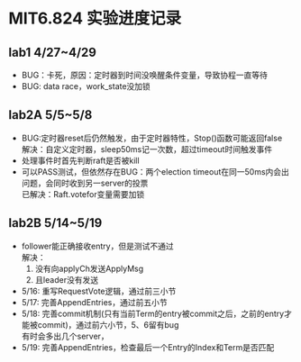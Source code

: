 # MIT6.824 实验进度记录
## lab1 4/27~4/29
- BUG：卡死，原因：定时器到时间没唤醒条件变量，导致协程一直等待
- BUG:   data race，work_state没加锁
## lab2A 5/5~5/8
- BUG:定时器reset后仍然触发，由于定时器特性，Stop()函数可能返回false  
解决：自定义定时器，sleep50ms记一次数，超过timeout时间触发事件
- 处理事件时首先判断raft是否被kill
- 可以PASS测试，但依然存在BUG：两个election timeout在同一50ms内会出问题，会同时收到另一server的投票  
已解决：Raft.votefor变量需要加锁
## lab2B 5/14~5/19
- follower能正确接收entry，但是测试不通过  
解决：  
   1. 没有向applyCh发送ApplyMsg  
   2. 且leader没有发送
- 5/16: 重写RequestVote逻辑，通过前三小节
- 5/17: 完善AppendEntries，通过前五小节
- 5/18: 完善commit机制(只有当前Term的entry被commit之后，之前的entry才能被commit)，通过前六小节，5、6留有bug  
   有时会多出几个server，
- 5/19: 完善AppendEntries，检查最后一个Entry的Index和Term是否匹配
